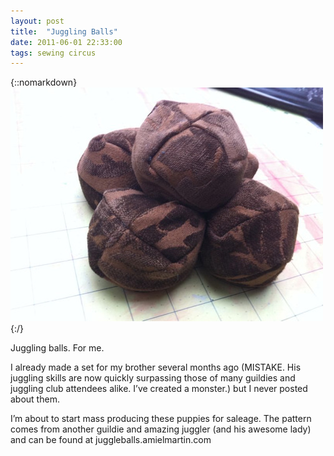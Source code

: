 ```yaml
---
layout: post
title:  "Juggling Balls"
date: 2011-06-01 22:33:00
tags: sewing circus
---
```

{::nomarkdown}
<img src="/uploads/2011/06/juggle-balls.jpg">
{:/}

Juggling balls. For me.

I already made a set for my brother several months ago (MISTAKE. His juggling skills are now quickly surpassing those of many guildies and juggling club attendees alike. I’ve created a monster.) but I never posted about them.

I’m about to start mass producing these puppies for saleage. The pattern comes from another guildie and amazing juggler (and his awesome lady) and can be found at juggleballs.amielmartin.com
